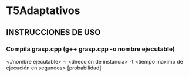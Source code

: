 # T5Adaptativos

 ## INSTRUCCIONES DE USO ### 
 ### Compila grasp.cpp (g++ grasp.cpp -o nombre ejecutable) 
            
 <./nombre ejecutable> -i <dirección de instancia> -t <tiempo maximo de ejecución en segundos> [probabilidad]



